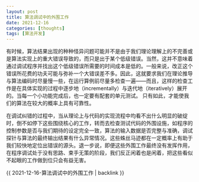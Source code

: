 ```yaml
---
layout: post
title: 算法调试中的外围工作
date: 2021-12-16
categories: [thoughts]
tags: [算法开发]
---
```


有时候，算法结果出现的种种怪异问题可能并不是由于我们理论理解上的不完善或是算法实现上的重大错误导致的，而只是出于某个低级错误。当然，这并不意味着通过调试程序并找出这个低级错误所需要的时间成本是低的。一般来说，改正这个错误所花费的功夫可能与弥补一个大错误差不多。因此，这就要求我们在理论推导与算法编码时尽量慢一些，在运行算例前尽量多检查一遍——而且，这样的检查工作是在具体实现的过程中逐步地（incrementally）与迭代地（iteratively）展开的。当每一个小功能完成后，也一定要有配套的单元测试。 只有如此，才能使我们的算法在较大的概率上具有可靠性。

在调试纠错的过程中，当从理论上与代码的实现流程中均看不出什么明显的破绽时，倒不如停下这些围绕核心的工作，转而去检查测试代码的外围设施，如程序的控制参数是否与我们期待的设定完全一致，算法的输入数据是否完整与准确，调试探针与算法的最终输出结果有什么异常情况。这些蛛丝马迹都在一定概率上有助于我们较快地定位出错误的源头。退一步说，即便这些外围工作最终没有发挥作用，在程序调试处于没有思路、束手无策的阶段，我们反正闲着也是闲着，把这些看似不起眼的工作做到位只会有益无害。

{{ 2021-12-16-算法调试中的外围工作 | backlink }}
